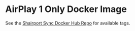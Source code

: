 # AirPlay 1 Only Docker Image

See the [Shairport Sync Docker Hub Repo](https://hub.docker.com/r/mikebrady/shairport-sync) for available tags.